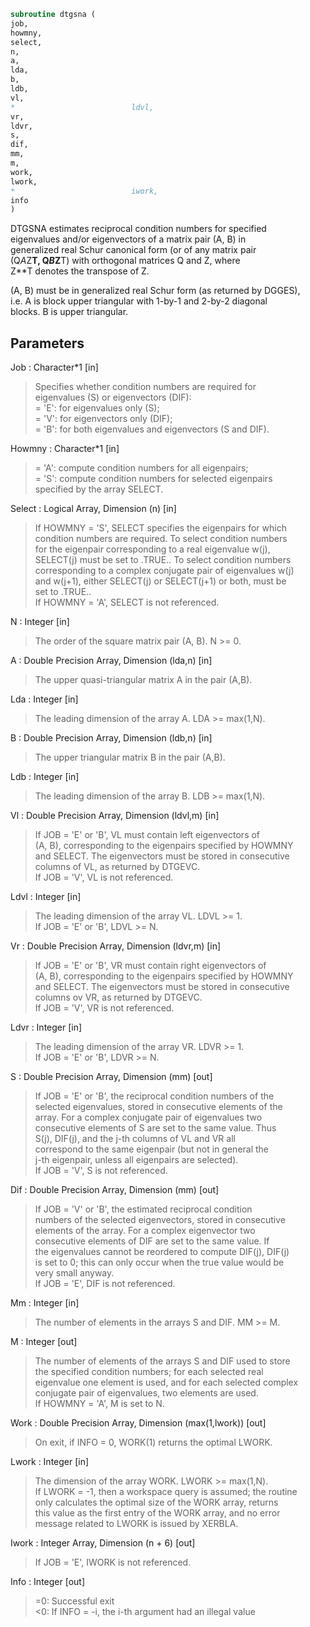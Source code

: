 ```fortran  
subroutine dtgsna (  
job,  
howmny,  
select,  
n,  
a,  
lda,  
b,  
ldb,  
vl,  
*                          ldvl,  
vr,  
ldvr,  
s,  
dif,  
mm,  
m,  
work,  
lwork,  
*                          iwork,  
info  
)  
```  
  
DTGSNA estimates reciprocal condition numbers for specified  
eigenvalues and/or eigenvectors of a matrix pair (A, B) in  
generalized real Schur canonical form (or of any matrix pair  
(Q*A*Z**T, Q*B*Z**T) with orthogonal matrices Q and Z, where  
Z**T denotes the transpose of Z.  
  
(A, B) must be in generalized real Schur form (as returned by DGGES),  
i.e. A is block upper triangular with 1-by-1 and 2-by-2 diagonal  
blocks. B is upper triangular.  
  
  
## Parameters  
Job : Character*1 [in]  
> Specifies whether condition numbers are required for  
> eigenvalues (S) or eigenvectors (DIF):  
> = 'E': for eigenvalues only (S);  
> = 'V': for eigenvectors only (DIF);  
> = 'B': for both eigenvalues and eigenvectors (S and DIF).  
  
Howmny : Character*1 [in]  
> = 'A': compute condition numbers for all eigenpairs;  
> = 'S': compute condition numbers for selected eigenpairs  
> specified by the array SELECT.  
  
Select : Logical Array, Dimension (n) [in]  
> If HOWMNY = 'S', SELECT specifies the eigenpairs for which  
> condition numbers are required. To select condition numbers  
> for the eigenpair corresponding to a real eigenvalue w(j),  
> SELECT(j) must be set to .TRUE.. To select condition numbers  
> corresponding to a complex conjugate pair of eigenvalues w(j)  
> and w(j+1), either SELECT(j) or SELECT(j+1) or both, must be  
> set to .TRUE..  
> If HOWMNY = 'A', SELECT is not referenced.  
  
N : Integer [in]  
> The order of the square matrix pair (A, B). N >= 0.  
  
A : Double Precision Array, Dimension (lda,n) [in]  
> The upper quasi-triangular matrix A in the pair (A,B).  
  
Lda : Integer [in]  
> The leading dimension of the array A. LDA >= max(1,N).  
  
B : Double Precision Array, Dimension (ldb,n) [in]  
> The upper triangular matrix B in the pair (A,B).  
  
Ldb : Integer [in]  
> The leading dimension of the array B. LDB >= max(1,N).  
  
Vl : Double Precision Array, Dimension (ldvl,m) [in]  
> If JOB = 'E' or 'B', VL must contain left eigenvectors of  
> (A, B), corresponding to the eigenpairs specified by HOWMNY  
> and SELECT. The eigenvectors must be stored in consecutive  
> columns of VL, as returned by DTGEVC.  
> If JOB = 'V', VL is not referenced.  
  
Ldvl : Integer [in]  
> The leading dimension of the array VL. LDVL >= 1.  
> If JOB = 'E' or 'B', LDVL >= N.  
  
Vr : Double Precision Array, Dimension (ldvr,m) [in]  
> If JOB = 'E' or 'B', VR must contain right eigenvectors of  
> (A, B), corresponding to the eigenpairs specified by HOWMNY  
> and SELECT. The eigenvectors must be stored in consecutive  
> columns ov VR, as returned by DTGEVC.  
> If JOB = 'V', VR is not referenced.  
  
Ldvr : Integer [in]  
> The leading dimension of the array VR. LDVR >= 1.  
> If JOB = 'E' or 'B', LDVR >= N.  
  
S : Double Precision Array, Dimension (mm) [out]  
> If JOB = 'E' or 'B', the reciprocal condition numbers of the  
> selected eigenvalues, stored in consecutive elements of the  
> array. For a complex conjugate pair of eigenvalues two  
> consecutive elements of S are set to the same value. Thus  
> S(j), DIF(j), and the j-th columns of VL and VR all  
> correspond to the same eigenpair (but not in general the  
> j-th eigenpair, unless all eigenpairs are selected).  
> If JOB = 'V', S is not referenced.  
  
Dif : Double Precision Array, Dimension (mm) [out]  
> If JOB = 'V' or 'B', the estimated reciprocal condition  
> numbers of the selected eigenvectors, stored in consecutive  
> elements of the array. For a complex eigenvector two  
> consecutive elements of DIF are set to the same value. If  
> the eigenvalues cannot be reordered to compute DIF(j), DIF(j)  
> is set to 0; this can only occur when the true value would be  
> very small anyway.  
> If JOB = 'E', DIF is not referenced.  
  
Mm : Integer [in]  
> The number of elements in the arrays S and DIF. MM >= M.  
  
M : Integer [out]  
> The number of elements of the arrays S and DIF used to store  
> the specified condition numbers; for each selected real  
> eigenvalue one element is used, and for each selected complex  
> conjugate pair of eigenvalues, two elements are used.  
> If HOWMNY = 'A', M is set to N.  
  
Work : Double Precision Array, Dimension (max(1,lwork)) [out]  
> On exit, if INFO = 0, WORK(1) returns the optimal LWORK.  
  
Lwork : Integer [in]  
> The dimension of the array WORK. LWORK >= max(1,N).  
> If LWORK = -1, then a workspace query is assumed; the routine  
> only calculates the optimal size of the WORK array, returns  
> this value as the first entry of the WORK array, and no error  
> message related to LWORK is issued by XERBLA.  
  
Iwork : Integer Array, Dimension (n + 6) [out]  
> If JOB = 'E', IWORK is not referenced.  
  
Info : Integer [out]  
> =0: Successful exit  
> <0: If INFO = -i, the i-th argument had an illegal value  
  
